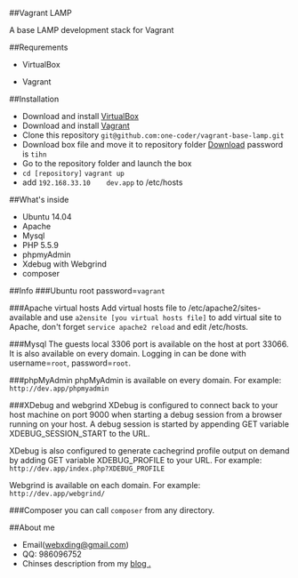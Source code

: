 ##Vagrant LAMP

A base LAMP development stack for Vagrant

##Requrements

* VirtualBox

* Vagrant

##Installation
* Download and install [VirtualBox](https://www.virtualbox.org/)
* Download and install [Vagrant](https://www.vagrantup.com/)
* Clone this repository `git@github.com:one-coder/vagrant-base-lamp.git`
* Download box file and move it to repository folder [Download](http://pan.baidu.com/s/1bn9eILL) password is `tihn`
* Go to the repository folder and launch the box 
* `cd [repository]`  `vagrant up`
* add `192.168.33.10    dev.app` to /etc/hosts 

##What's inside

* Ubuntu 14.04
* Apache
* Mysql
* PHP 5.5.9
* phpmyAdmin
* Xdebug with Webgrind
* composer

##Info
###Ubuntu
root password=`vagrant`

###Apache virtual hosts
Add virtual hosts file to /etc/apache2/sites-available and use `a2ensite [you virtual hosts file]` to add virtual site to Apache, don't forget `service apache2 reload` and edit /etc/hosts. 

###Mysql
The guests local 3306 port is available on the host at port 33066. It is also available on every domain. Logging in can be done with username=`root`, password=`root`.

###phpMyAdmin
phpMyAdmin is available on every domain. For example: `http://dev.app/phpmyadmin`

###XDebug and webgrind
XDebug is configured to connect back to your host machine on port 9000 when starting a debug session from a browser running on your host.
A debug session is started by appending GET variable XDEBUG_SESSION_START to the URL.

XDebug is also configured to generate cachegrind profile output on demand by adding GET variable XDEBUG_PROFILE to your URL. For example: `http://dev.app/index.php?XDEBUG_PROFILE`

Webgrind is available on each domain. For example: `http://dev.app/webgrind/`

###Composer
you can call `composer` from any directory.


##About me

* Email(webxding@gmail.com)
* QQ: 986096752
* Chinses description from my [blog .](http://www.one-coder.com/2015/11/26/350)